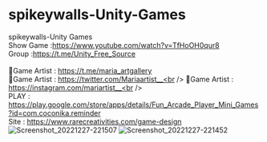 # spikeywalls-Unity-Games
spikeywalls-Unity Games<br />
Show Game :https://www.youtube.com/watch?v=TfHoOH0qur8<br />
Group :https://t.me/Unity_Free_Source<br /><br />
🎨Game Artist : https://t.me/maria_artgallery<br />
🎨Game Artist : https://twitter.com/Mariaartist__<br />
🎨Game Artist : https://instagram.com/mariartist__<br /><br />
PLAY : https://play.google.com/store/apps/details/Fun_Arcade_Player_Mini_Games?id=com.coconika.reminder<br />
Site : https://www.rarecreativities.com/game-design <br />
![Screenshot_20221227-221507](https://user-images.githubusercontent.com/83016119/209717815-7de609c6-39b7-4e88-8695-391d37b3c5f5.png)
![Screenshot_20221227-221452](https://user-images.githubusercontent.com/83016119/209717821-7731ff54-65e1-44dd-9b6f-524ce6e723cb.png)

